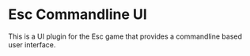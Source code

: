 # Esc Commandline UI

This is a UI plugin for the Esc game that provides a commandline based user interface.

